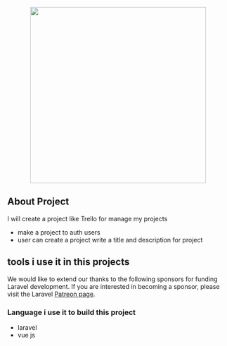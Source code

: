 <p align="center"><img src="https://res.cloudinary.com/dtfbvvkyp/image/upload/v1566331377/laravel-logolockup-cmyk-red.svg" width="400"></p>



## About Project 

I will create a project like Trello for manage my projects 

- make a project to auth users 
- user can create a project write a title and description for project 



## tools i use it in this projects 

We would like to extend our thanks to the following sponsors for funding Laravel development. If you are interested in becoming a sponsor, please visit the Laravel [Patreon page](https://patreon.com/taylorotwell).

### Language i use it to build this project 
- laravel  
- vue js
